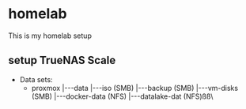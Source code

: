 # homelab
This is my homelab setup
## setup TrueNAS Scale
- Data sets:
    - proxmox
        |---data
            |---iso (SMB)
            |---backup (SMB)
            |---vm-disks (SMB)
            |---docker-data (NFS)
            |---datalake-dat (NFS)ßß\
